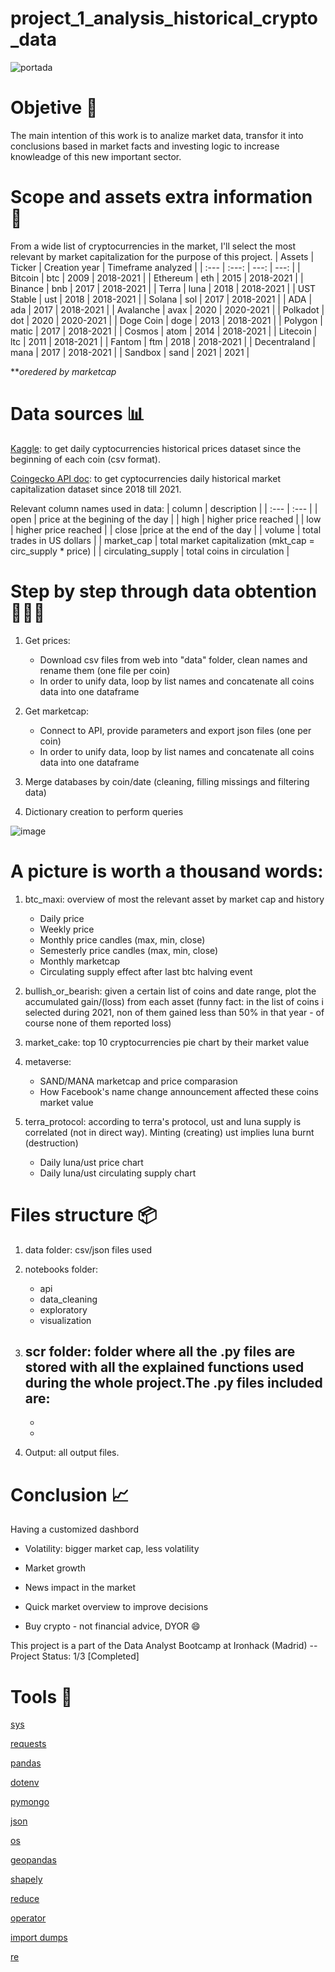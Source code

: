 # project_1_analysis_historical_crypto_data

![portada](https://www.sap.com/dam/application/imagelibrary/photos/287000/287437.jpg/_jcr_content/renditions/287437_homepage_3840_1200.jpg.adapt.1920_522.true.false.false.false.jpg/1629157434919.jpg)

# Objetive 🎯
The main intention of this work is to analize market data, transfor it into conclusions based in market facts and investing logic to increase knowleadge of this new important sector.

# Scope and assets extra information 🔎
From a wide list of cryptocurrencies in the market, I'll select the most relevant by market capitalization for the purpose of this project. 
| Assets | Ticker | Creation year | Timeframe analyzed |
| :---        |    :---:   |          ---: |          ---: |
| Bitcoin | btc | 2009 | 2018-2021 |
| Ethereum | eth | 2015 | 2018-2021 |
| Binance | bnb | 2017 | 2018-2021 |
| Terra | luna | 2018 | 2018-2021 |
| UST Stable | ust | 2018 | 2018-2021 |
| Solana | sol | 2017 | 2018-2021 |
| ADA | ada | 2017 | 2018-2021 |
| Avalanche | avax | 2020 | 2020-2021 |
| Polkadot | dot | 2020 | 2020-2021 |
| Doge Coin | doge | 2013 | 2018-2021 |
| Polygon | matic | 2017 | 2018-2021 |
| Cosmos | atom | 2014 | 2018-2021 |
| Litecoin | ltc | 2011 | 2018-2021 |
| Fantom | ftm | 2018 | 2018-2021 |
| Decentraland | mana | 2017 | 2018-2021 |
| Sandbox | sand | 2021 | 2021 |

***oredered by marketcap*

# Data sources 📊

[Kaggle](https://www.kaggle.com/kaushiksuresh147/top-10-cryptocurrencies-historical-dataset): to get daily cyptocurrencies historical prices dataset since the beginning of each coin (csv format).

[Coingecko API doc](https://www.coingecko.com/en/api/documentation): to get cyptocurrencies daily historical market capitalization dataset since 2018 till 2021.

Relevant column names used in data:
| column | description |
| :---        | :---        |
| open | price at the begining of the day |
| high | higher price reached |
| low | higher price reached |
| close |price at the end of the day |
| volume | total trades in US dollars |
| market_cap | total market capitalization (mkt_cap = circ_supply * price) |
| circulating_supply | total coins in circulation |

# Step by step through data obtention 🏃🏽‍♂️

1. Get prices:
    - Download csv files from web into "data" folder, clean names and rename them (one file per coin)
    - In order to unify data, loop by list names and concatenate all coins data into one dataframe

2. Get marketcap:
    - Connect to API, provide parameters and export json files (one per coin)
    - In order to unify data, loop by list names and concatenate all coins data into one dataframe

3. Merge databases by coin/date (cleaning, filling missings and filtering data)

4. Dictionary creation to perform queries

![image](https://blackwellglobal.com/wp-content/uploads/2019/09/Japanese-Candlesticks-Technical-Analysis-Blackwell-Global-FCA-Forex-Broker-2-1200x420.jpg)

# A picture is worth a thousand words:

1. btc_maxi: overview of most the relevant asset by market cap and history
    - Daily price
    - Weekly price
    - Monthly price candles (max, min, close)
    - Semesterly price candles (max, min, close)
    - Monthly marketcap
    - Circulating supply effect after last btc halving event

2. bullish_or_bearish: given a certain list of coins and date range, plot the accumulated gain/(loss) from each asset (funny fact: in the list of coins i selected during 2021, non of them gained less than 50% in that year - of course none of them reported loss)

3. market_cake: top 10 cryptocurrencies pie chart by their market value

4. metaverse:
    - SAND/MANA marketcap and price comparasion
    - How Facebook's name change announcement affected these coins market value

5. terra_protocol: according to terra's protocol, ust and luna supply is correlated (not in direct way). Minting (creating) ust implies luna burnt (destruction)
    - Daily luna/ust price chart
    - Daily luna/ust circulating supply chart

# Files structure 📦

1. data folder: csv/json files used

2. notebooks folder: 
    - api
    - data_cleaning
    - exploratory
    - visualization

2. scr folder: folder where all the .py files are stored with all the explained functions used during the whole project.The .py files included are: 
    - 
    - 
    - 

3. Output: all output files. 

# Conclusion 📈


Having a customized dashbord
- Volatility: bigger market cap, less volatility

- Market growth

- News impact in the market

- Quick market overview to improve decisions

- Buy crypto - not financial advice, DYOR 😄

This project is a part of the Data Analyst Bootcamp at Ironhack (Madrid)
-- Project Status: 1/3 [Completed]

# Tools 🔧

[sys](https://docs.python.org/3/library/sys.html)

[requests](https://pypi.org/project/requests/2.7.0/)

[pandas](https://pandas.pydata.org/)

[dotenv](https://pypi.org/project/python-dotenv/)

[pymongo](https://www.mongodb.com/2)

[json](https://docs.python.org/3/library/json.html)

[os](https://docs.python.org/3/library/os.html)

[geopandas](https://geopandas.org/)

[shapely](https://pypi.org/project/Shapely/)

[reduce](https://docs.python.org/3/library/functools.html)

[operator](https://docs.python.org/3/library/operator.html)

[import dumps](https://pymongo.readthedocs.io/en/stable/api/bson/json_util.html)

[re](https://docs.python.org/3/library/re.html)